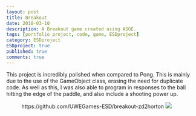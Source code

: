 ```yaml
---
layout: post
title: Breakout
date: 2018-03-10
description: A Breakout game created using ASGE.
tags: [portfolio project, code, game, ESDproject]
category: ESDproject
ESDproject: true
published: true
comments: true
---
```

This project is incredibly polished when compared to Pong. This is mainly due to the 
use of the GameObject class, erasing the need for duplicate code. As well as this, 
I was also able to program in responses to the ball hitting the edge of the paddle,
and also include a shooting power up.

<figure>
https://github.com/UWEGames-ESD/breakout-zd2horton
<a href="https://i.imgur.com/YPRxEnr.jpg"><img src="https://i.imgur.com/YPRxEnr.jpg"></a>
</figure>
